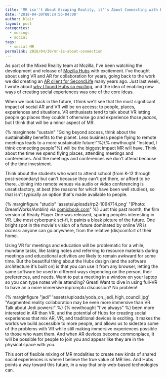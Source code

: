 ```yaml
---
title: 'MR isn''t About Escaping Reality, it''s About Connecting with People   '
date: '2018-04-30T08:24:56-04:00'
author: blair
layout: post
categories:
  - musings
  - social
tags:
  - social MR
permalink: 2018/04/30/mr-is-about-connection
---
```

As part of the Mixed Reality team at Mozilla, I've been watching the development and release of [Mozilla Hubs](https://hubs.mozilla.com/) with excitement. I've thought about using VR and AR for collaboration for years, going back to the work we did creating an [AR client for SecondLife](http://ael.gatech.edu/arsecondlife/) many years ago.  Just last week, I wrote about [why I found Hubs so exciting](/2018/04/26/bespoke-social-xr), and the idea of enabling new ways of creating social experiences was one of the core ideas.

When we look back in the future, I think we'll see that the most significant impact of social AR and VR will be on access; to people, places, experiences and situations.  VR enthusiasts tend to talk about VR letting people go places they couldn't otherwise go and experience those _places_, but I think that will be a minor aspect of MR.

{% marginnote "sustain" "Going beyond access, think about the sustainability benefits to the planet.  Less business people flying to remote meetings leads to a more sustainable future!"%}{% newthought "Instead, I think connecting people"%} will be the biggest impact MR will have. Think about the time we spend flying places, attending meetings and conferences. And the meetings and conferences we don't attend because of the time investment.  

Think about the students who want to attend school (from K-12 through post-secondary) but can't because they can't get there, or afford to be there. Joining into remote venues via audio or video conferencing is unsatisfactory, at best (the reasons for which have been well studied), so that isn't typically an option that's made available to people.

{% marginfigure "studio" 'assets/uploads/rp2-1064714.png' "(Photo: DreamWorks/Amblin) via [comicbook.com](http://comicbook.com/gaming/2017/12/09/ready-player-one-trailer-2)" %}
Just this past month, the film version of Ready Player One was released, spuring peoples interesting in VR. Like most cyberpunk sci-fi, it paints a bleak picture of the future. One bright spot in the movie's vision of a future dominated by online VR is _access_: anyone can go anywhere, from the relative (dis)comfort of their home.

Using VR for meetings and education will be problematic for a while; mundane tasks, like taking notes and referring to resource materials during meetings and educational activities are likely to remain awkward for some time.  But the beautiful thing about the Hubs design (and the software architecture it's built on) is that you can use it from any browser, letting the same software be used in different ways depending on the person, their preferences, and needs. Want to put a meeting in a window on your laptop so you can type notes while attending?  Great! Want to dive in using full-VR to have an a more immersive inpromptu discussion?  No problem!

{% marginfigure "jedi" 'assets/uploads/yoda_on_jedi_high_council.jpg' "Augmented reality collaboration may be even more immersive than VR.  Talk about Jedi powers!" %}
{% newthought "I've always" %} been more interested in AR than VR, and the potential of Hubs for creating social experiences that mix AR, VR, and traditional devices is exciting.  It makes the worlds we build accessible to more people, and allows us to sidestep some of the problems with VR while still making immersive experiences possible to those who want them. And when AR devices become commonplace, it will be possible for people to join you and appear like they are in the physical space with you.  

This sort of flexible mixing of MR modalities to create new kinds of shared social experiences is where I believe the true value of MR lies.  And Hubs points a way toward this future, in a way that only web-based technologies can.
